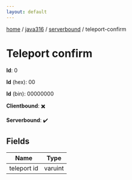 ```yaml
---
layout: default
---
```


[home](/)  /  [java316](/protocol/java316)  /  [serverbound](/protocol/java316/serverbound)  /  teleport-confirm

# Teleport confirm

**Id**: 0

**Id** (hex): 00

**Id** (bin): 00000000

**Clientbound**: ✖️

**Serverbound**: ✔️

## Fields

Name | Type
---|---
teleport id | varuint

